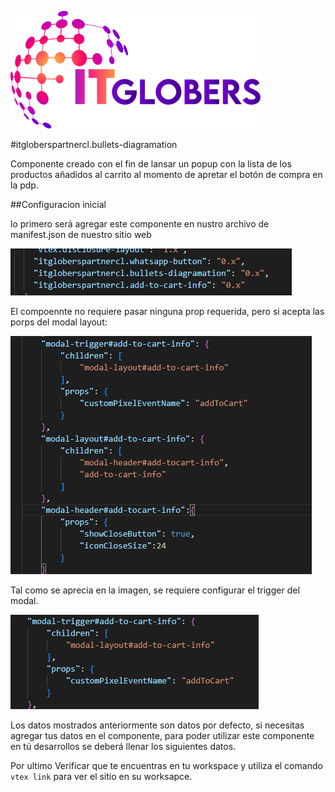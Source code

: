 ![logo itg](/docs/images/itgloberslogo.png)


#itgloberspartnercl.bullets-diagramation


Componente creado con el fin de lansar un popup con la lista de los productos añadidos al carrito al momento de apretar el botón de compra en la pdp.

##Configuracion inicial

lo primero será agregar este componente en nustro archivo de manifest.json de nuestro sitio web

![manifest]( /docs/images/manifest.png)

El compoennte no requiere pasar ninguna prop requerida, pero si acepta las porps del modal layout:

![types](/docs/images/add.png)

Tal como se aprecia en la imagen, se requiere configurar el trigger del modal.

![types](/docs/images/trigger.png)

Los datos mostrados anteriormente son datos por defecto, si necesitas agregar tus datos en el componente, para poder utilizar este componente en tú desarrollos se deberá llenar los siguientes datos.


Por ultimo Verificar que te encuentras en tu workspace y utiliza el comando 
`vtex link` para ver el sitio en su worksapce.